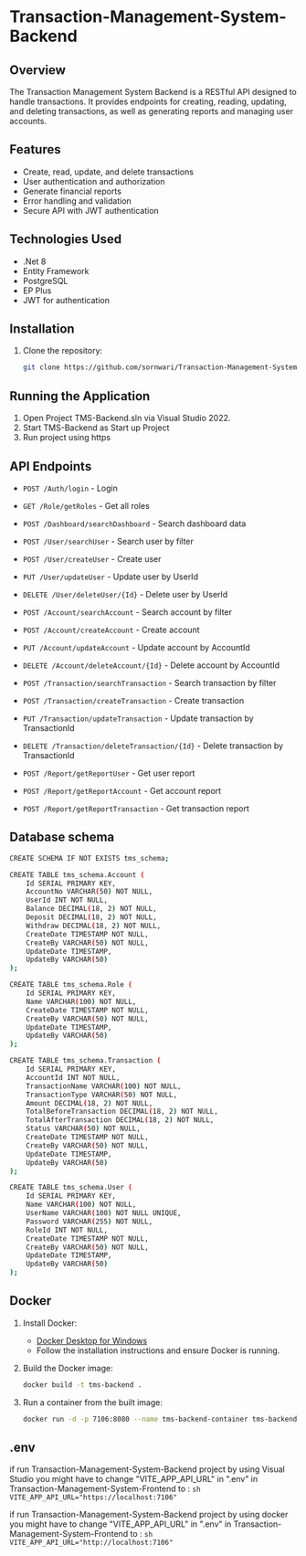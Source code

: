 # Transaction-Management-System-Backend

## Overview
The Transaction Management System Backend is a RESTful API designed to handle transactions. It provides endpoints for creating, reading, updating, and deleting transactions, as well as generating reports and managing user accounts.

## Features
- Create, read, update, and delete transactions
- User authentication and authorization
- Generate financial reports
- Error handling and validation
- Secure API with JWT authentication

## Technologies Used
- .Net 8
- Entity Framework
- PostgreSQL
- EP Plus
- JWT for authentication

## Installation
1. Clone the repository:
    ```bash
    git clone https://github.com/sornwari/Transaction-Management-System-Backend.git
    ```
## Running the Application
1. Open Project TMS-Backend.sln via Visual Studio 2022.
2. Start TMS-Backend as Start up Project
3. Run project using https

## API Endpoints
- `POST /Auth/login` - Login
- `GET /Role/getRoles` - Get all roles
- `POST /Dashboard/searchDashboard` - Search dashboard data

- `POST /User/searchUser` - Search user by filter
- `POST /User/createUser` - Create user
- `PUT /User/updateUser` - Update user by UserId
- `DELETE /User/deleteUser/{Id}` - Delete user by UserId

- `POST /Account/searchAccount` - Search account by filter
- `POST /Account/createAccount` - Create account
- `PUT /Account/updateAccount` - Update account by AccountId
- `DELETE /Account/deleteAccount/{Id}` - Delete account by AccountId

- `POST /Transaction/searchTransaction` - Search transaction by filter
- `POST /Transaction/createTransaction` - Create transaction
- `PUT /Transaction/updateTransaction` - Update transaction by TransactionId
- `DELETE /Transaction/deleteTransaction/{Id}` - Delete transaction by TransactionId

- `POST /Report/getReportUser` - Get user report
- `POST /Report/getReportAccount` - Get account report
- `POST /Report/getReportTransaction` - Get transaction report

## Database schema
```bash
CREATE SCHEMA IF NOT EXISTS tms_schema;
```
```bash
CREATE TABLE tms_schema.Account (
    Id SERIAL PRIMARY KEY,
    AccountNo VARCHAR(50) NOT NULL,
    UserId INT NOT NULL,
    Balance DECIMAL(18, 2) NOT NULL,
    Deposit DECIMAL(18, 2) NOT NULL,
    Withdraw DECIMAL(18, 2) NOT NULL,
    CreateDate TIMESTAMP NOT NULL,
    CreateBy VARCHAR(50) NOT NULL,
    UpdateDate TIMESTAMP,
    UpdateBy VARCHAR(50)
);
```

```bash
CREATE TABLE tms_schema.Role (
    Id SERIAL PRIMARY KEY,
    Name VARCHAR(100) NOT NULL,
    CreateDate TIMESTAMP NOT NULL,
    CreateBy VARCHAR(50) NOT NULL,
    UpdateDate TIMESTAMP,
    UpdateBy VARCHAR(50)
);
```

```bash
CREATE TABLE tms_schema.Transaction (
    Id SERIAL PRIMARY KEY,
    AccountId INT NOT NULL,
    TransactionName VARCHAR(100) NOT NULL,
    TransactionType VARCHAR(50) NOT NULL,
    Amount DECIMAL(18, 2) NOT NULL,
    TotalBeforeTransaction DECIMAL(18, 2) NOT NULL,
    TotalAfterTransaction DECIMAL(18, 2) NOT NULL,
    Status VARCHAR(50) NOT NULL,
    CreateDate TIMESTAMP NOT NULL,
    CreateBy VARCHAR(50) NOT NULL,
    UpdateDate TIMESTAMP,
    UpdateBy VARCHAR(50)
);
```

```bash
CREATE TABLE tms_schema.User (
    Id SERIAL PRIMARY KEY,
    Name VARCHAR(100) NOT NULL,
    UserName VARCHAR(100) NOT NULL UNIQUE,
    Password VARCHAR(255) NOT NULL,
    RoleId INT NOT NULL,
    CreateDate TIMESTAMP NOT NULL,
    CreateBy VARCHAR(50) NOT NULL,
    UpdateDate TIMESTAMP,
    UpdateBy VARCHAR(50)
);
```

## Docker
1. Install Docker:
    - [Docker Desktop for Windows](https://docs.docker.com/desktop/install/windows-install/)
    - Follow the installation instructions and ensure Docker is running.

2. Build the Docker image:
    ```bash
    docker build -t tms-backend .
    ```

3. Run a container from the built image:
    ```bash
    docker run -d -p 7106:8080 --name tms-backend-container tms-backend
    ```

## .env

if run Transaction-Management-System-Backend project by using Visual Studio
you might have to change "VITE_APP_API_URL" in ".env" in Transaction-Management-System-Frontend to :
    ```sh
    VITE_APP_API_URL="https://localhost:7106"
    ```

if run Transaction-Management-System-Backend project by using docker
you might have to change "VITE_APP_API_URL" in ".env" in Transaction-Management-System-Frontend to :
    ```sh
    VITE_APP_API_URL="http://localhost:7106"
    ```